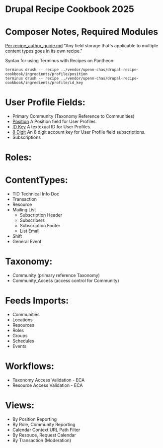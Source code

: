 # Drupal Recipe Cookbook 2025

# Composer Notes, Required Modules
[Per recipe_author_guide.md](https://git.drupalcode.org/project/distributions_recipes/-/blob/1.0.x/docs/recipe_author_guide.md)
"Any field storage that's applicable to multiple content types goes in its own recipe."

Syntax for using Terminus with Recipes on Pantheon:
```
terminus drush -- recipe ../vendor/upenn-chas/drupal-recipe-cookbook/ingredients/profile/position 
terminus drush -- recipe ../vendor/upenn-chas/drupal-recipe-cookbook/ingredients/profile/id_key   
```

# User Profile Fields:

- Primary Community (Taxonomy Reference to Communities)
- [Position](https://github.com/upenn-chas/recipes/tree/main/ingredients/profile/position) A Position field for User Profiles.
- [ID Key](https://github.com/upenn-chas/recipes/tree/main/ingredients/profile/id_key) A textexual ID for User Profiles.
- [8 Digit](https://github.com/upenn-chas/recipes/tree/main/ingredients/profile/8digit) An 8 digit account key for User Profile field subscriptions.
- Subscriptions

# Roles:

# ContentTypes:

- TID Technical Info Doc
- Transaction
- Resource
- Mailing List
  - Subscription Header
  - Subscribers
  - Subscription Footer
  - List Email
- Shift
- General Event

# Taxonomy:

- Community (primary reference Taxonomy)
- Community_Access (access control for Community) 

# Feeds Imports:

- Communities
- Locations
- Resources
- Roles
- Groups
- Schedules
- Events

# Workflows: 

-  Taxonomy Access Validation - ECA
-  Resource Access Validation - ECA

# Views:

- By Position Reporting
- By Role, Community Reporting
- Calendar Context URL Path Filter
- By Resouce, Request Calendar
- By Transaction (Moderation)
